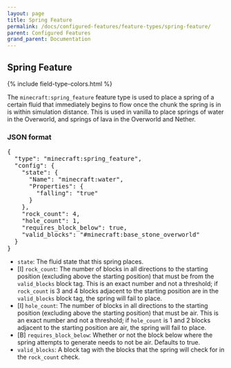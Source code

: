 ```yaml
---
layout: page
title: Spring Feature
permalink: /docs/configured-features/feature-types/spring-feature/
parent: Configured Features
grand_parent: Documentation
---
```


## Spring Feature

<head>
    {% include field-type-colors.html %}
</head>

The `minecraft:spring_feature` feature type is used to place a spring of a certain fluid that immediately begins to flow once the chunk the spring is in is within simulation distance. This is used in vanilla to place springs of water in the Overworld, and springs of lava in the Overworld and Nether.

### JSON format

<pre>
{
  "type": "minecraft:spring_feature",
  "config": {
    "state": {
      "Name": "minecraft:water",
      "Properties": {
        "falling": "true"
      }
    },
    "rock_count": 4,
    "hole_count": 1,
    "requires_block_below": true,
    "valid_blocks": "#minecraft:base_stone_overworld"
  }
}
</pre>

* `state`: The fluid state that this spring places.
* <span int>[I]</span> `rock_count`: The number of blocks in all directions to the starting position (excluding above the starting position) that must be from the `valid_blocks` block tag. This is an exact number and not a threshold; if `rock_count` is 3 and 4 blocks adjacent to the starting position are in the `valid_blocks` block tag, the spring will fail to place.
* <span int>[I]</span> `hole_count`: The number of blocks in all directions to the starting position (excluding above the starting position) that must be air. This is an exact number and not a threshold; if `hole_count` is 1 and 2 blocks adjacent to the starting position are air, the spring will fail to place.
* <span bool>[B]</span> `requires_block_below`: Whether or not the block below where the spring attempts to generate needs to not be air. Defaults to true.
* `valid_blocks`: A block tag with the blocks that the spring will check for in the `rock_count` check.